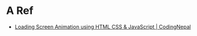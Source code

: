 # A Ref

+ [Loading Screen Animation using HTML CSS & JavaScript | CodingNepal](https://www.youtube.com/watch?v=lczgnhMphdU&list=PLpwngcHZlPadm9QYehuQLqIgbyYtbA1OP&index=3)
